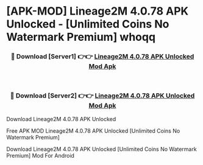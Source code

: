 # [APK-MOD] Lineage2M 4.0.78 APK Unlocked - [Unlimited Coins No Watermark Premium] whoqq



<div align="center">
<h3>🔴 Download [Server1] 👉👉 <a href="https://momento.my/?title=Lineage2M_4.0.78_APK_Unlocked">Lineage2M 4.0.78 APK Unlocked Mod Apk</a></h3><br>

<h3>🔴 Download [Server2] 👉👉 <a href="https://momento.my/?title=Lineage2M_4.0.78_APK_Unlocked">Lineage2M 4.0.78 APK Unlocked Mod Apk</a></h3>
</div>



Download Lineage2M 4.0.78 APK Unlocked 

Free APK MOD Lineage2M 4.0.78 APK Unlocked [Unlimited Coins No Watermark Premium]

Download Lineage2M 4.0.78 APK Unlocked [Unlimited Coins No Watermark Premium] Mod For Android

